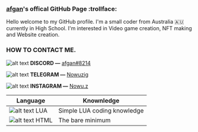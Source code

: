 ### [afgan](https://github.com/Nowu)'s offical GitHub Page :trollface:
Hello welcome to my GitHub profile. I'm a small coder from Australia :australia: currently in High School. I'm interested in Video game creation, NFT making and Website creation.

### HOW TO CONTACT ME. 	
 ![alt text](https://camo.githubusercontent.com/ea7d452e3088769137d07a551859764ff985f40586d9e6013afce3a1fa3eb5c1/68747470733a2f2f692e6962622e636f2f376a32396e31352f446973636f72642e706e67) 	**DISCORD ―** [afgan#8214](https://discord.com/users/836563146427596830/profile) 
 
 ![alt text](https://www.simpleimageresizer.com/_uploads/photos/edb3c542/06EA7B31-31B8-419C-B9E3-78AED38FD5F5_17x17.png) **TELEGRAM ―** [Nowuzig](https://t.me/Nowuzig)
 
 ![alt text](https://www.simpleimageresizer.com/_uploads/photos/edb3c542/1BEFA3F4-1C54-4FDB-A488-33045A504F70_17x17.png) **INSTAGRAM ―** [Nowu.z](https://www.instagram.com/nowu.z/)
 
 

| Language  | Knownledge |
| ------------- | ------------- |
|  ![alt text](https://www.simpleimageresizer.com/_uploads/photos/edb3c542/38E98617-ACCA-45F2-B1BB-E620A538DE80_17x17.png) LUA  | Simple LUA coding knowledge  |
| ![alt text](https://camo.githubusercontent.com/0b391f6178242f9fcc8e415bfa8559f32936500a50f5ed74ed2f72505e69ee7c/68747470733a2f2f692e696d6775722e636f6d2f33474d467342492e706e67) HTML  | The bare minimum  |

<!--
**Nowu/Nowu** is a ✨ _special_ ✨ repository because its `README.md` (this file) appears on your GitHub profile.

Here are some ideas to get you started:

- 🔭 I’m currently working on ...
- 🌱 I’m currently learning ...
- 👯 I’m looking to collaborate on ...
- 🤔 I’m looking for help with ...
- 💬 Ask me about ...
- 📫 How to reach me: ...
- 😄 Pronouns: ...
- ⚡ Fun fact: ...
-->
